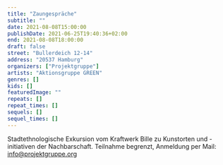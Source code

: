 ```yaml
---
title: "Zaungespräche"
subtitle: ""
date: 2021-08-08T15:00:00
publishDate: 2021-06-25T19:40:36+02:00
end: 2021-08-08T18:00:00
draft: false
street: "Bullerdeich 12-14"
address: "20537 Hamburg"
organizers: ["Projektgruppe"]
artists: "Aktionsgruppe GREEN"
genres: []
kids: []
featuredImage: ""
repeats: []
repeat_times: []
sequels: []
sequel_times: []
---
```


Stadtethnologische Exkursion vom Kraftwerk Bille zu Kunstorten und -initiativen der Nachbarschaft. Teilnahme begrenzt, Anmeldung per Mail: info@projektgruppe.org